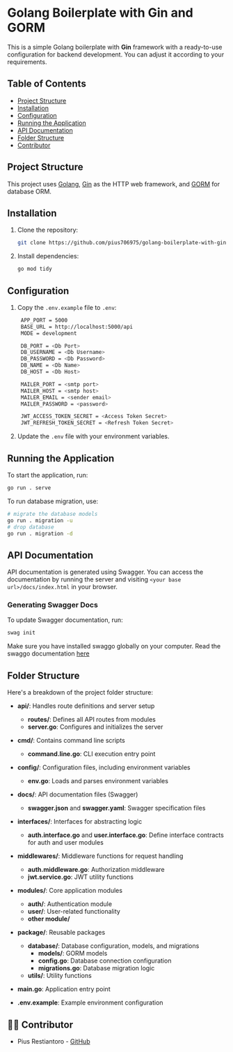 # Golang Boilerplate with Gin and GORM
This is a simple Golang boilerplate with **Gin** framework with a ready-to-use configuration for backend development. You can adjust it according to your requirements.

## Table of Contents

- [Project Structure](#project-structure)
- [Installation](#installation)
- [Configuration](#configuration)
- [Running the Application](#running-the-application)
- [API Documentation](#api-documentation)
- [Folder Structure](#folder-structure)
- [Contributor](#contributor)

## Project Structure

This project uses [Golang](https://golang.org/), [Gin](https://github.com/gin-gonic/gin) as the HTTP web framework, and [GORM](https://gorm.io/) for database ORM. 

## Installation

1. Clone the repository:
   ```bash
   git clone https://github.com/pius706975/golang-boilerplate-with-gin.git
   ```

2. Install dependencies:
   ```bash
   go mod tidy
   ```

## Configuration

1. Copy the `.env.example` file to `.env`:
   ```bash
    APP_PORT = 5000
    BASE_URL = http://localhost:5000/api
    MODE = development

    DB_PORT = <Db Port>
    DB_USERNAME = <Db Username>
    DB_PASSWORD = <Db Password>
    DB_NAME = <Db Name>
    DB_HOST = <Db Host>

    MAILER_PORT = <smtp port>
    MAILER_HOST = <smtp host>
    MAILER_EMAIL = <sender email>
    MAILER_PASSWORD = <password>

    JWT_ACCESS_TOKEN_SECRET = <Access Token Secret>
    JWT_REFRESH_TOKEN_SECRET = <Refresh Token Secret>
   ```

2. Update the `.env` file with your environment variables.

## Running the Application

To start the application, run:

```bash
go run . serve
```

To run database migration, use:
```bash
# migrate the database models
go run . migration -u 
# drop database
go run . migration -d
```
## API Documentation

API documentation is generated using Swagger. You can access the documentation by running the server and visiting `<your base url>/docs/index.html` in your browser.

### Generating Swagger Docs

To update Swagger documentation, run:
```bash
swag init
```
Make sure you have installed swaggo globally on your computer.
Read the swaggo documentation [here](https://pkg.go.dev/github.com/swaggo/swag/v2#readme-getting-started)

## Folder Structure

Here's a breakdown of the project folder structure:

- **api/**: Handles route definitions and server setup
  - **routes/**: Defines all API routes from modules
  - **server.go**: Configures and initializes the server

- **cmd/**: Contains command line scripts
  - **command.line.go**: CLI execution entry point

- **config/**: Configuration files, including environment variables
  - **env.go**: Loads and parses environment variables

- **docs/**: API documentation files (Swagger)
  - **swagger.json** and **swagger.yaml**: Swagger specification files

- **interfaces/**: Interfaces for abstracting logic
  - **auth.interface.go** and **user.interface.go**: Define interface contracts for auth and user modules

- **middlewares/**: Middleware functions for request handling
  - **auth.middleware.go**: Authorization middleware
  - **jwt.service.go**: JWT utility functions

- **modules/**: Core application modules
  - **auth/**: Authentication module
  - **user/**: User-related functionality
  - **other module/**

- **package/**: Reusable packages
  - **database/**: Database configuration, models, and migrations
    - **models/**: GORM models
    - **config.go**: Database connection configuration
    - **migrations.go**: Database migration logic
  - **utils/**: Utility functions

- **main.go**: Application entry point

- **.env.example**: Example environment configuration

## 👨‍💻 Contributor

- Pius Restiantoro - [GitHub](https://github.com/pius706975)